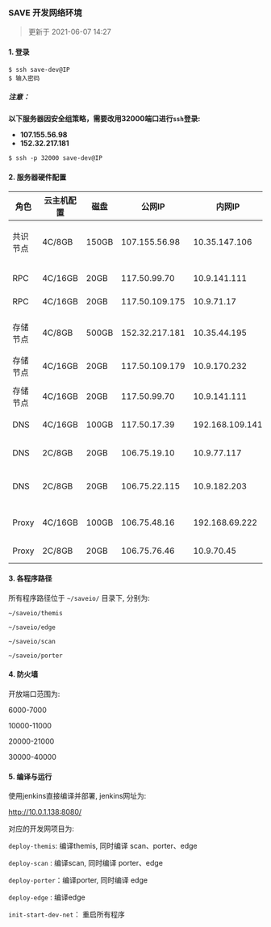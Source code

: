 ### SAVE 开发网络环境



> 更新于 2021-06-07 14:27



#### 1. 登录



```
$ ssh save-dev@IP
$ 输入密码
```



##### 注意：

**以下服务器因安全组策略，需要改用32000端口进行`ssh`登录:**

* **107.155.56.98**
* **152.32.217.181**



```shell
$ ssh -p 32000 save-dev@IP
```



#### 2. 服务器硬件配置



| 角色     | 云主机配置 | 磁盘  | 公网IP         | 内网IP          | 设备名                           | 备注 |
| -------- | ---------- | ----- | -------------- | --------------- | -------------------------------- | ---- |
| 共识节点 | 4C/8GB     | 150GB | 107.155.56.98  | 10.35.147.106   | U-SP-SAVE-DEV-CONSENSUSRPC-NODE1 |      |
|          |            |       |                |                 |                                  |      |
| RPC      | 4C/16GB    | 20GB  | 117.50.99.70   | 10.9.141.111    | U-BJ-SAVE-DEV-RPC-NODE2          |      |
| RPC      | 4C/16GB    | 20GB  | 117.50.109.175 | 10.9.71.17      | U-BJ-SAVE-DEV-RPC-NODE1          |      |
|          |            |       |                |                 |                                  |      |
| 存储节点 | 4C/8GB     | 500GB | 152.32.217.181 | 10.35.44.195    | U-SP-SAVE-DEV-SAVE-NODE1         |      |
| 存储节点 | 4C/16GB    | 20GB  | 117.50.109.179 | 10.9.170.232    | U-BJ-SAVE-DEV-STORAGE-NODE1      |      |
| 存储节点 | 4C/16GB    | 20GB  | 117.50.99.70   | 10.9.141.111    | U-BJ-SAVE-DEV-RPC-NODE2          |      |
|          |            |       |                |                 |                                  |      |
| DNS      | 4C/16GB    | 100GB | 117.50.17.39   | 192.168.109.141 | U-BJ-SAVE-DEV-DNS-NODE2          |      |
| DNS      | 2C/8GB     | 20GB  | 106.75.19.10   | 10.9.77.117     | U-BJ-SAVE-TEST-STORAGE-NODE1     |      |
| DNS      | 2C/8GB     | 20GB  | 106.75.22.115  | 10.9.182.203    | U-BJ-SAVE-TEST-STORAGE-NODE2     |      |
|          |            |       |                |                 |                                  |      |
| Proxy    | 4C/16GB    | 100GB | 106.75.48.16   | 192.168.69.222  | U-BJ-SAVE-DEV-PROXY-NODE2        |      |
| Proxy    | 2C/8GB     | 20GB  | 106.75.76.46   | 10.9.70.45      | U-BJ-SAVE-DEV-NAT-NODE1          |      |



#### 3. 各程序路径



所有程序路径位于 `~/saveio/` 目录下, 分别为:

`~/saveio/themis`

`~/saveio/edge`

`~/saveio/scan`

`~/saveio/porter`







#### 4. 防火墙

开放端口范围为:

6000-7000

10000-11000

20000-21000

30000-40000



#### 5. 编译与运行

使用jenkins直接编译并部署, jenkins网址为: 

http://10.0.1.138:8080/



对应的开发网项目为:

`deploy-themis`: 编译themis, 同时编译 scan、porter、edge

`deploy-scan` : 编译scan, 同时编译 porter、edge

`deploy-porter`：编译porter, 同时编译 edge

`deploy-edge` : 编译edge

`init-start-dev-net`： 重启所有程序









